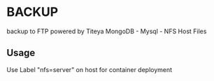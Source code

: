 # BACKUP

backup to FTP powered by Titeya
MongoDB - Mysql - NFS Host Files

## Usage
Use Label "nfs=server" on host for container deployment
